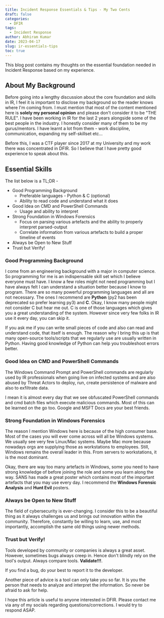 ```yaml
---
title: Incident Response Essentials & Tips - My Two Cents
draft: false
categories:
  - DFIR
tags: 
  - Incident Response
author: Abhiram Kumar
date: 2023-04-17
slug: ir-essentials-tips
toc: true
---
```


This blog post contains my thoughts on the essential foundation needed in Incident Response based on my experience.

<!--more-->

## About My Background

Before going into a lengthy discussion about the core foundation and skills in IR, I feel it is important to disclose my background so the reader knows where I'm coming from. I must mention that most of the content mentioned here is **solely my personal opinion** and please don't consider it to be "THE RULE". I have been working in IR for the last 2 years alongside some of the best people in the industry. I honestly consider many of them to be my gurus/mentors. I have learnt a lot from them - work discipline, communication, expanding my self-skillset etc...

Before this, I was a CTF player since 2017 at my University and my work there was concentrated in DFIR. So I believe that I have pretty good experience to speak about this.

## Essential Skills

The list below is a TL;DR - 

+ Good Programming Background
  + Preferable languages - Python & C (optional)
  + Ability to read code and understand what it does
+ Good Idea on CMD and PowerShell Commands
  + Usage and ability to interpret
+ Strong Foundation in Windows Forensics
  + Focus on parsing various artefacts and the ability to properly interpret parsed-output
  + Correlate information from various artefacts to build a proper timeline of events
+ Always be Open to New Stuff
+ Trust but Verify!

### Good Programming Background

I come from an engineering background with a major in computer science. So programming for me is an indispensable skill set which I believe everyone must have. I know a few roles might not need programming but I have always felt I can understand a situation better because I know to program. There are so many powerful programming languages and all are not necessary. The ones I recommend are **Python** (py2 has been deprecated so prefer learning py3) and **C**. Okay, I know many people might not consider C but hear me out. C is one of those languages which gives you a great understanding of the system. However since very few folks in IR use it every day, you can skip it.

If you ask me if you can write small pieces of code and also can read and understand code, that itself is enough. The reason why I bring this up is that many open-source tools/scripts that we regularly use are usually written in Python. Having good knowledge of Python can help you troubleshoot errors better.

### Good Idea on CMD and PowerShell Commands

The Windows Command Prompt and PowerShell commands are regularly used by IR professionals when going live on infected systems and are also abused by Threat Actors to deploy, run, create persistence of malware and also to exfiltrate data.

I mean it is almost every day that we see obfuscated PowerShell commands and cmd batch files which execute malicious commands. Most of this can be learned on the go too. Google and MSFT Docs are your best friends.

### Strong Foundation in Windows Forensics

The reason I mention Windows here is because of the high consumer base. Most of the cases you will ever come across will all be Windows systems. We usually see very few Linux/Mac systems. Maybe Mac more because nowadays orgs are supplying those as workstations to employees. Still, Windows remains the overall leader in this. From servers to workstations, it is the most dominant.

Okay, there are way too many artefacts in Windows, some you need to have strong knowledge of before joining the role and some you learn along the way. SANS has made a great poster which contains most of the important artefacts that you may use every day. I recommend the **Windows Forensic Analysis** and **Hunt Evil** posters.

### Always be Open to New Stuff

The field of cybersecurity is ever-changing. I consider this to be a beautiful thing as it always challenges us and brings out innovation within the community. Therefore, constantly be willing to learn, use, and most importantly, accomplish the same old things using newer methods.

### Trust but Verify!

Tools developed by community or companies is always a great asset. However, sometimes bugs always creep in. Hence don't blindly rely on the tool's output. Always compare tools. **Validate!!!**.

If you find a bug, do your best to report it to the developer.

Another piece of advice is a tool can only take you so far. It is you the person that needs to analyze and interpret the information. So never be afraid to ask for help.

I hope this article is useful to anyone interested in DFIR. Please contact me via any of my socials regarding questions/corrections. I would try to respond ASAP.